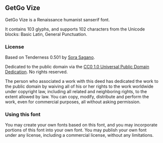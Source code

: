 
## GetGo Vize

GetGo Vize is a Renaissance humanist sanserif font.

It contains 103 glyphs, and supports 102 characters from the Unicode blocks: Basic Latin, General Punctuation.

### License

Based on Tenderness 0.501 by [Sora Sagano](http://www.dotcolon.net/font/tenderness).

Dedicated to the public domain via the [CC0 1.0 Universal Public Domain Dedication](https://creativecommons.org/publicdomain/zero/1.0/). No rights reserved.

The person who associated a work with this deed has dedicated the work to the public domain by waiving all of his or her rights to the work worldwide under copyright law, including all related and neighboring rights, to the extent allowed by law. You can copy, modify, distribute and perform the work, even for commercial purposes, all without asking permission.

### Using this font

You may create your own fonts based on this font, and you may incorporate portions of this font into your own font. You may publish your own font under any license, including a commercial license, without any limitations.

